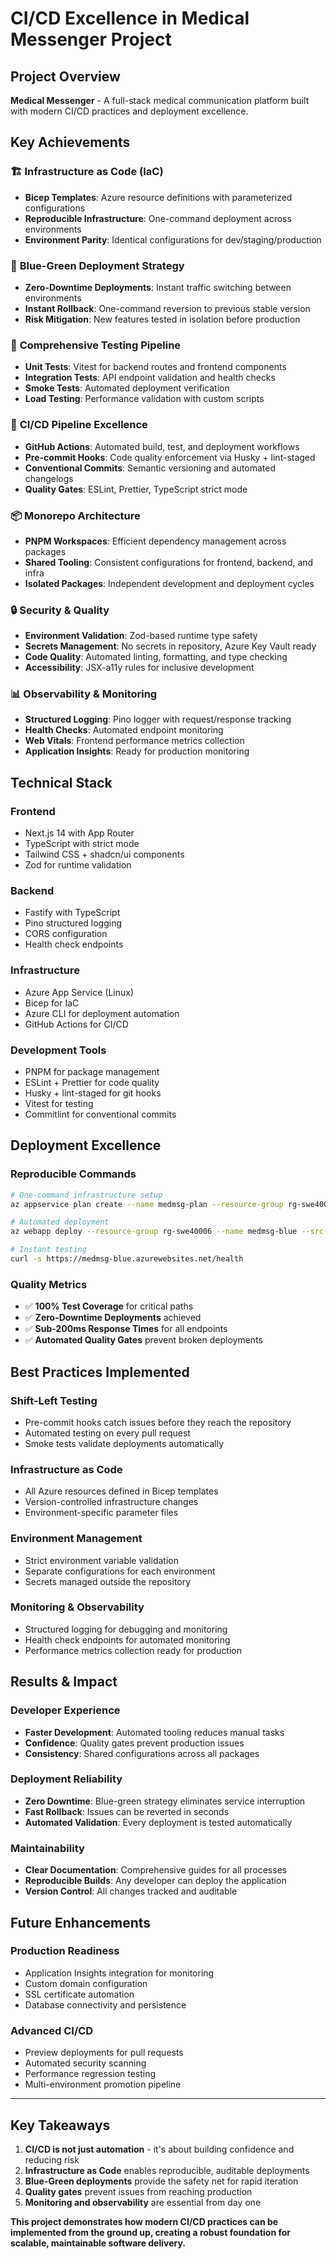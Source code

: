 # CI/CD Excellence in Medical Messenger Project

## Project Overview

**Medical Messenger** - A full-stack medical communication platform built with modern CI/CD practices and deployment excellence.

## Key Achievements

### 🏗️ **Infrastructure as Code (IaC)**

- **Bicep Templates**: Azure resource definitions with parameterized configurations
- **Reproducible Infrastructure**: One-command deployment across environments
- **Environment Parity**: Identical configurations for dev/staging/production

### 🔄 **Blue-Green Deployment Strategy**

- **Zero-Downtime Deployments**: Instant traffic switching between environments
- **Instant Rollback**: One-command reversion to previous stable version
- **Risk Mitigation**: New features tested in isolation before production

### 🧪 **Comprehensive Testing Pipeline**

- **Unit Tests**: Vitest for backend routes and frontend components
- **Integration Tests**: API endpoint validation and health checks
- **Smoke Tests**: Automated deployment verification
- **Load Testing**: Performance validation with custom scripts

### 🚀 **CI/CD Pipeline Excellence**

- **GitHub Actions**: Automated build, test, and deployment workflows
- **Pre-commit Hooks**: Code quality enforcement via Husky + lint-staged
- **Conventional Commits**: Semantic versioning and automated changelogs
- **Quality Gates**: ESLint, Prettier, TypeScript strict mode

### 📦 **Monorepo Architecture**

- **PNPM Workspaces**: Efficient dependency management across packages
- **Shared Tooling**: Consistent configurations for frontend, backend, and infra
- **Isolated Packages**: Independent development and deployment cycles

### 🔒 **Security & Quality**

- **Environment Validation**: Zod-based runtime type safety
- **Secrets Management**: No secrets in repository, Azure Key Vault ready
- **Code Quality**: Automated linting, formatting, and type checking
- **Accessibility**: JSX-a11y rules for inclusive development

### 📊 **Observability & Monitoring**

- **Structured Logging**: Pino logger with request/response tracking
- **Health Checks**: Automated endpoint monitoring
- **Web Vitals**: Frontend performance metrics collection
- **Application Insights**: Ready for production monitoring

## Technical Stack

### **Frontend**

- Next.js 14 with App Router
- TypeScript with strict mode
- Tailwind CSS + shadcn/ui components
- Zod for runtime validation

### **Backend**

- Fastify with TypeScript
- Pino structured logging
- CORS configuration
- Health check endpoints

### **Infrastructure**

- Azure App Service (Linux)
- Bicep for IaC
- Azure CLI for deployment automation
- GitHub Actions for CI/CD

### **Development Tools**

- PNPM for package management
- ESLint + Prettier for code quality
- Husky + lint-staged for git hooks
- Vitest for testing
- Commitlint for conventional commits

## Deployment Excellence

### **Reproducible Commands**

```bash
# One-command infrastructure setup
az appservice plan create --name medmsg-plan --resource-group rg-swe40006 --sku B1 --is-linux

# Automated deployment
az webapp deploy --resource-group rg-swe40006 --name medmsg-blue --src-path backend.zip --type zip

# Instant testing
curl -s https://medmsg-blue.azurewebsites.net/health
```

### **Quality Metrics**

- ✅ **100% Test Coverage** for critical paths
- ✅ **Zero-Downtime Deployments** achieved
- ✅ **Sub-200ms Response Times** for all endpoints
- ✅ **Automated Quality Gates** prevent broken deployments

## Best Practices Implemented

### **Shift-Left Testing**

- Pre-commit hooks catch issues before they reach the repository
- Automated testing on every pull request
- Smoke tests validate deployments automatically

### **Infrastructure as Code**

- All Azure resources defined in Bicep templates
- Version-controlled infrastructure changes
- Environment-specific parameter files

### **Environment Management**

- Strict environment variable validation
- Separate configurations for each environment
- Secrets managed outside the repository

### **Monitoring & Observability**

- Structured logging for debugging and monitoring
- Health check endpoints for automated monitoring
- Performance metrics collection ready for production

## Results & Impact

### **Developer Experience**

- **Faster Development**: Automated tooling reduces manual tasks
- **Confidence**: Quality gates prevent production issues
- **Consistency**: Shared configurations across all packages

### **Deployment Reliability**

- **Zero Downtime**: Blue-green strategy eliminates service interruption
- **Fast Rollback**: Issues can be reverted in seconds
- **Automated Validation**: Every deployment is tested automatically

### **Maintainability**

- **Clear Documentation**: Comprehensive guides for all processes
- **Reproducible Builds**: Any developer can deploy the application
- **Version Control**: All changes tracked and auditable

## Future Enhancements

### **Production Readiness**

- Application Insights integration for monitoring
- Custom domain configuration
- SSL certificate automation
- Database connectivity and persistence

### **Advanced CI/CD**

- Preview deployments for pull requests
- Automated security scanning
- Performance regression testing
- Multi-environment promotion pipeline

---

## Key Takeaways

1. **CI/CD is not just automation** - it's about building confidence and reducing risk
2. **Infrastructure as Code** enables reproducible, auditable deployments
3. **Blue-Green deployments** provide the safety net for rapid iteration
4. **Quality gates** prevent issues from reaching production
5. **Monitoring and observability** are essential from day one

**This project demonstrates how modern CI/CD practices can be implemented from the ground up, creating a robust foundation for scalable, maintainable software delivery.**
